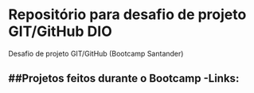 # Repositório para desafio de projeto GIT/GitHub DIO

Desafio de projeto GIT/GitHub (Bootcamp Santander)

##Projetos feitos durante o Bootcamp
-**Links:**
 -
